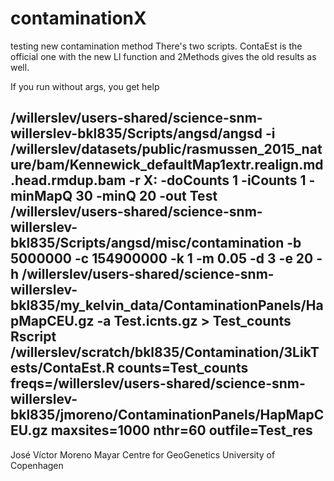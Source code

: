 # contaminationX
testing new contamination method
There's two scripts. ContaEst is the official one with the new Ll function and 2Methods gives the old results as well.

If you run without args, you get help

/willerslev/users-shared/science-snm-willerslev-bkl835/Scripts/angsd/angsd -i /willerslev/datasets/public/rasmussen_2015_nature/bam/Kennewick_defaultMap1extr.realign.md.head.rmdup.bam -r X: -doCounts 1 -iCounts 1 -minMapQ 30 -minQ 20 -out Test
/willerslev/users-shared/science-snm-willerslev-bkl835/Scripts/angsd/misc/contamination -b 5000000 -c 154900000 -k 1 -m 0.05 -d 3 -e 20 -h /willerslev/users-shared/science-snm-willerslev-bkl835/my_kelvin_data/ContaminationPanels/HapMapCEU.gz -a Test.icnts.gz > Test_counts
Rscript /willerslev/scratch/bkl835/Contamination/3LikTests/ContaEst.R counts=Test_counts freqs=/willerslev/users-shared/science-snm-willerslev-bkl835/jmoreno/ContaminationPanels/HapMapCEU.gz maxsites=1000 nthr=60 outfile=Test_res
-- 
José Víctor Moreno Mayar
Centre for GeoGenetics
University of Copenhagen
